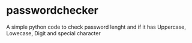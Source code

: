 # passwordchecker
 A simple python code to check password lenght and  if it has Uppercase, Lowecase, Digit and special character
